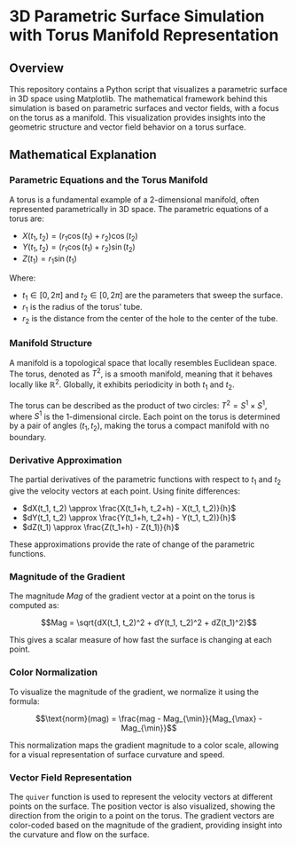 # 3D Parametric Surface Simulation with Torus Manifold Representation

## Overview

This repository contains a Python script that visualizes a parametric surface in 3D space using Matplotlib. The mathematical framework behind this simulation is based on parametric surfaces and vector fields, with a focus on the torus as a manifold. This visualization provides insights into the geometric structure and vector field behavior on a torus surface.

## Mathematical Explanation

### Parametric Equations and the Torus Manifold

A torus is a fundamental example of a 2-dimensional manifold, often represented parametrically in 3D space. The parametric equations of a torus are:

- $X(t_1, t_2) = (r_1 \cos(t_1) + r_2) \cos(t_2)$
- $Y(t_1, t_2) = (r_1 \cos(t_1) + r_2) \sin(t_2)$
- $Z(t_1) = r_1 \sin(t_1)$

Where:
- $t_1 \in [0, 2\pi]$ and $t_2 \in [0, 2\pi]$ are the parameters that sweep the surface.
- $r_1$ is the radius of the torus' tube.
- $r_2$ is the distance from the center of the hole to the center of the tube.

### Manifold Structure

A manifold is a topological space that locally resembles Euclidean space. The torus, denoted as $T^2$, is a smooth manifold, meaning that it behaves locally like $\mathbb{R}^2$. Globally, it exhibits periodicity in both $t_1$ and $t_2$.

The torus can be described as the product of two circles: $T^2 = S^1 \times S^1$, where $S^1$ is the 1-dimensional circle. Each point on the torus is determined by a pair of angles $(t_1, t_2)$, making the torus a compact manifold with no boundary.

### Derivative Approximation

The partial derivatives of the parametric functions with respect to $t_1$ and $t_2$ give the velocity vectors at each point. Using finite differences:

- $dX(t_1, t_2) \approx \frac{X(t_1+h, t_2+h) - X(t_1, t_2)}{h}$
- $dY(t_1, t_2) \approx \frac{Y(t_1+h, t_2+h) - Y(t_1, t_2)}{h}$
- $dZ(t_1) \approx \frac{Z(t_1+h) - Z(t_1)}{h}$

These approximations provide the rate of change of the parametric functions.

### Magnitude of the Gradient

The magnitude $Mag$ of the gradient vector at a point on the torus is computed as:

$$Mag = \sqrt{dX(t_1, t_2)^2 + dY(t_1, t_2)^2 + dZ(t_1)^2}$$

This gives a scalar measure of how fast the surface is changing at each point.

### Color Normalization

To visualize the magnitude of the gradient, we normalize it using the formula:

$$\text{norm}(mag) = \frac{mag - Mag_{\min}}{Mag_{\max} - Mag_{\min}}$$

This normalization maps the gradient magnitude to a color scale, allowing for a visual representation of surface curvature and speed.

### Vector Field Representation

The `quiver` function is used to represent the velocity vectors at different points on the surface. The position vector is also visualized, showing the direction from the origin to a point on the torus. The gradient vectors are color-coded based on the magnitude of the gradient, providing insight into the curvature and flow on the surface.
